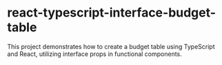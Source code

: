# react-typescript-interface-budget-table
This project demonstrates how to create a budget table using TypeScript and React, utilizing interface props in functional components.
